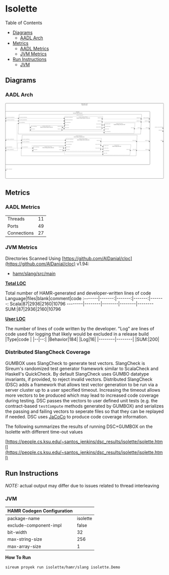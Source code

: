 # Isolette

 Table of Contents
  * [Diagrams](#diagrams)
    * [AADL Arch](#aadl-arch)
  * [Metrics](#metrics)
    * [AADL Metrics](#aadl-metrics)
    * [JVM Metrics](#jvm-metrics)
  * [Run Instructions](#run-instructions)
    * [JVM](#jvm)

## Diagrams
### AADL Arch
![AADL Arch](aadl/diagrams/aadl-arch.svg)

## Metrics
### AADL Metrics
| | |
|--|--|
|Threads|11|
|Ports|49|
|Connections|27|

### JVM Metrics
Directories Scanned Using [https://github.com/AlDanial/cloc](https://github.com/AlDanial/cloc) v1.94:
- [hamr/slang/src/main](hamr/slang/src/main)

<u><b>Total LOC</b></u>

Total number of HAMR-generated and developer-written lines of code
Language|files|blank|comment|code
:-------|-------:|-------:|-------:|-------:
Scala|87|2936|2160|10796
--------|--------|--------|--------|--------
SUM:|87|2936|2160|10796

<u><b>User LOC</b></u>

The number of lines of code written by the developer.
"Log" are lines of code used for logging that
likely would be excluded in a release build
 |Type|code |
 |--|--:|
 |Behavior|184|
 |Log|16|
 |--------|--------|
 |SUM:|200|

### Distributed SlangCheck Coverage

GUMBOX uses SlangCheck to generate test vectors.  SlangCheck is Sireum's randomized test generator framework similar to ScalaCheck and Haskell's QuickCheck.  By default SlangCheck uses GUMBO datatype invariants, if provided, to reject invalid vectors.  Distributed SlangCheck (DSC) adds a framework that allows test vector generation to be run via a server cluster up to a user specified timeout.  Increasing the timeout allows more vectors to be produced which may lead to increased code coverage during testing.  DSC passes the vectors to user defined unit tests (e.g. the contract-based ``testCompute`` methods generated by GUMBOX) and serializes the passing and failing vectors to seperate files so that they can be replayed if needed.  DSC uses [JaCoCo](https://www.jacoco.org/jacoco/) to produce code coverage information.

The following summarizes the results of running DSC+GUMBOX on the Isolette with different time-out values 

[https://people.cs.ksu.edu/~santos_jenkins/dsc_results/isolette/isolette.html](https://people.cs.ksu.edu/~santos_jenkins/dsc_results/isolette/isolette.html)

## Run Instructions
*NOTE:* actual output may differ due to issues related to thread interleaving
### JVM

  |HAMR Codegen Configuration| |
  |--|--|
  | package-name | isolette |
  | exclude-component-impl | false |
  | bit-width | 32 |
  | max-string-size | 256 |
  | max-array-size | 1 |


  **How To Run**
  ```
  sireum proyek run isolette/hamr/slang isolette.Demo
  ```
